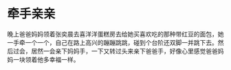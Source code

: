 # 牵手亲亲

晚上爸爸妈妈领着张奕晨去喜洋洋蛋糕房去给她买喜欢吃的那种带红豆的面包，她一手牵一个一个，自己在路上高兴的蹦蹦跳跳，碰到个台阶还双脚一并跳下去。然后过会，居然一会亲下妈妈手，一下又转过头来亲下爸爸手，好像心里感觉爸爸妈妈一块领着他多幸福一样。
